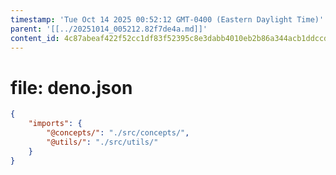 ```yaml
---
timestamp: 'Tue Oct 14 2025 00:52:12 GMT-0400 (Eastern Daylight Time)'
parent: '[[../20251014_005212.82f7de4a.md]]'
content_id: 4c87abeaf422f52cc1df83f52395c8e3dabb4010eb2b86a344acb1ddccd997ca
---
```


# file: deno.json

```json
{
    "imports": {
        "@concepts/": "./src/concepts/",
        "@utils/": "./src/utils/"
    }
}
```
